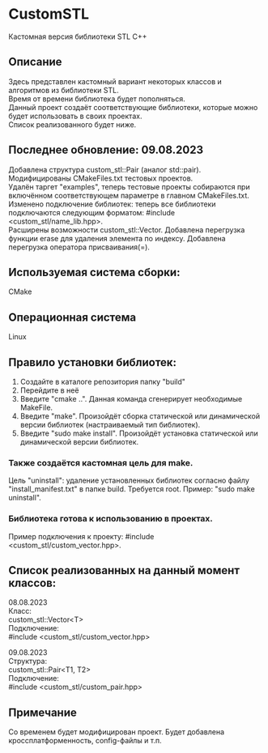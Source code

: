 # CustomSTL
Кастомная версия библиотеки STL C++
## Описание
Здесь представлен кастомный вариант некоторых классов и алгоритмов из библиотеки STL.<br>
Время от времени библиотека будет пополняться.<br>
Данный проект создаёт соответствующие библиотеки, которые можно будет использовать в своих проектах.<br>
Список реализованного будет ниже.<br>
## Последнее обновление: 09.08.2023
Добавлена структура custom_stl::Pair (аналог std::pair).<br>
Модифицированы CMakeFiles.txt тестовых проектов.<br>
Удалён таргет "examples", теперь тестовые проекты собираются при включённом соответствующем параметре в главном CMakeFiles.txt.<br>
Изменено подключение библиотек: теперь все библиотеки подключаются следующим форматом: #include \<custom_stl/name_lib.hpp\>.<br>
Расширены возможности custom_stl::Vector. Добавлена перегрузка функции erase для удаления элемента по индексу. Добавлена перегрузка оператора присваивания(=).
## Используемая система сборки:
CMake
## Oперационная система
Linux
## Правило установки библиотек:
1) Создайте в каталоге репозитория папку "build"
2) Перейдите в неё
3) Введите "cmake ..". Данная команда сгенерирует необходимые MakeFile.
4) Введите "make". Произойдёт сборка статической или динамической версии библиотек (настраиваемый тип библиотек).
5) Введите "sudo make install". Произойдёт установка статической или динамической версии библиотек.
### Также создаётся кастомная цель для make.
Цель "uninstall": удаление установленных библиотек согласно файлу "install_manifest.txt" в папке build. Требуется root. Пример: "sudo make uninstall".<br>
### Библиотека готова к использованию в проектах. 
Пример подключения к проекту: #include <custom_stl/custom_vector.hpp>.<br>
## Список реализованных на данный момент классов:
08.08.2023<br>
Класс:<br>
custom_stl::Vector\<T\><br>
Подключение:<br>
#include \<custom_stl/custom_vector.hpp\><br>

09.08.2023<br>
Структура:<br>
custom_stl::Pair\<T1, T2\><br>
Подключение:<br>
#include \<custom_stl/custom_pair.hpp\><br>

## Примечание
Со временем будет модифицирован проект. Будет добавлена кроссплатформенность, config-файлы и т.п.
